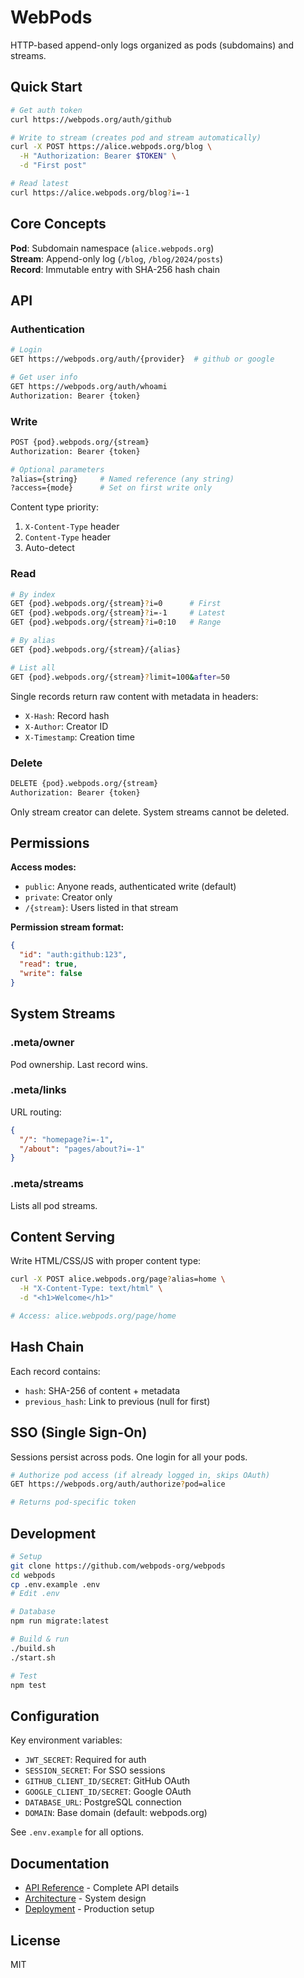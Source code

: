 # WebPods

HTTP-based append-only logs organized as pods (subdomains) and streams.

## Quick Start

```bash
# Get auth token
curl https://webpods.org/auth/github

# Write to stream (creates pod and stream automatically)
curl -X POST https://alice.webpods.org/blog \
  -H "Authorization: Bearer $TOKEN" \
  -d "First post"

# Read latest
curl https://alice.webpods.org/blog?i=-1
```

## Core Concepts

**Pod**: Subdomain namespace (`alice.webpods.org`)  
**Stream**: Append-only log (`/blog`, `/blog/2024/posts`)  
**Record**: Immutable entry with SHA-256 hash chain  

## API

### Authentication

```bash
# Login
GET https://webpods.org/auth/{provider}  # github or google

# Get user info
GET https://webpods.org/auth/whoami
Authorization: Bearer {token}
```

### Write

```bash
POST {pod}.webpods.org/{stream}
Authorization: Bearer {token}

# Optional parameters
?alias={string}     # Named reference (any string)
?access={mode}      # Set on first write only
```

Content type priority:
1. `X-Content-Type` header
2. `Content-Type` header  
3. Auto-detect

### Read

```bash
# By index
GET {pod}.webpods.org/{stream}?i=0      # First
GET {pod}.webpods.org/{stream}?i=-1     # Latest
GET {pod}.webpods.org/{stream}?i=0:10   # Range

# By alias
GET {pod}.webpods.org/{stream}/{alias}

# List all
GET {pod}.webpods.org/{stream}?limit=100&after=50
```

Single records return raw content with metadata in headers:
- `X-Hash`: Record hash
- `X-Author`: Creator ID
- `X-Timestamp`: Creation time

### Delete

```bash
DELETE {pod}.webpods.org/{stream}
Authorization: Bearer {token}
```

Only stream creator can delete. System streams cannot be deleted.

## Permissions

**Access modes:**
- `public`: Anyone reads, authenticated write (default)
- `private`: Creator only
- `/{stream}`: Users listed in that stream

**Permission stream format:**
```json
{
  "id": "auth:github:123",
  "read": true,
  "write": false
}
```

## System Streams

### .meta/owner
Pod ownership. Last record wins.

### .meta/links  
URL routing:
```json
{
  "/": "homepage?i=-1",
  "/about": "pages/about?i=-1"
}
```

### .meta/streams
Lists all pod streams.

## Content Serving

Write HTML/CSS/JS with proper content type:
```bash
curl -X POST alice.webpods.org/page?alias=home \
  -H "X-Content-Type: text/html" \
  -d "<h1>Welcome</h1>"

# Access: alice.webpods.org/page/home
```

## Hash Chain

Each record contains:
- `hash`: SHA-256 of content + metadata
- `previous_hash`: Link to previous (null for first)

## SSO (Single Sign-On)

Sessions persist across pods. One login for all your pods.

```bash
# Authorize pod access (if already logged in, skips OAuth)
GET https://webpods.org/auth/authorize?pod=alice

# Returns pod-specific token
```

## Development

```bash
# Setup
git clone https://github.com/webpods-org/webpods
cd webpods
cp .env.example .env
# Edit .env

# Database
npm run migrate:latest

# Build & run
./build.sh
./start.sh

# Test
npm test
```

## Configuration

Key environment variables:
- `JWT_SECRET`: Required for auth
- `SESSION_SECRET`: For SSO sessions
- `GITHUB_CLIENT_ID/SECRET`: GitHub OAuth
- `GOOGLE_CLIENT_ID/SECRET`: Google OAuth
- `DATABASE_URL`: PostgreSQL connection
- `DOMAIN`: Base domain (default: webpods.org)

See `.env.example` for all options.

## Documentation

- [API Reference](docs/api.md) - Complete API details
- [Architecture](docs/architecture.md) - System design
- [Deployment](docs/deployment.md) - Production setup

## License

MIT